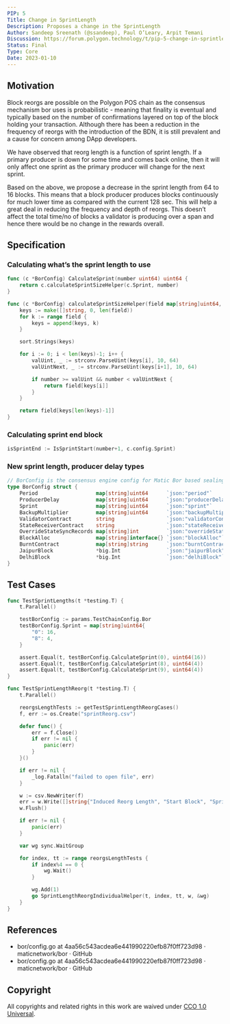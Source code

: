 ```yaml
---
PIP: 5
Title: Change in SprintLength
Description: Proposes a change in the SprintLength
Author: Sandeep Sreenath (@ssandeep), Paul O’Leary, Arpit Temani
Discussion: https://forum.polygon.technology/t/pip-5-change-in-sprintlength/10874/4
Status: Final
Type: Core
Date: 2023-01-10
---
```


## Motivation

Block reorgs are possible on the Polygon POS chain as the consensus mechanism bor uses is probabilistic - meaning that finality is eventual and typically based on the number of confirmations layered on top of the block holding your transaction. Although there has been a reduction in the frequency of reorgs with the introduction of the BDN, it is still prevalent and a cause for concern among DApp developers.

We have observed that reorg length is a function of sprint length. If a primary producer is down for some time and comes back online, then it will only affect one sprint as the primary producer will change for the next sprint.

Based on the above, we propose a decrease in the sprint length from 64 to 16 blocks. This means that a block producer produces blocks continuously for much lower time as compared with the current 128 sec. This will help a great deal in reducing the frequency and depth of reorgs. This doesn’t affect the total time/no of blocks a validator is producing over a span and hence there would be no change in the rewards overall.

## Specification

### Calculating what’s the sprint length to use

```go
func (c *BorConfig) CalculateSprint(number uint64) uint64 {
	return c.calculateSprintSizeHelper(c.Sprint, number)
}

func (c *BorConfig) calculateSprintSizeHelper(field map[string]uint64, number uint64) uint64 {
	keys := make([]string, 0, len(field))
	for k := range field {
		keys = append(keys, k)
	}

	sort.Strings(keys)

	for i := 0; i < len(keys)-1; i++ {
		valUint, _ := strconv.ParseUint(keys[i], 10, 64)
		valUintNext, _ := strconv.ParseUint(keys[i+1], 10, 64)

		if number >= valUint && number < valUintNext {
			return field[keys[i]]
		}
	}

	return field[keys[len(keys)-1]]
}
```

### Calculating sprint end block

```go
isSprintEnd := IsSprintStart(number+1, c.config.Sprint)
```

### New sprint length, producer delay types

```go
// BorConfig is the consensus engine config for Matic Bor based sealing.
type BorConfig struct {
	Period                   map[string]uint64      `json:"period"`                   // Number of seconds between blocks to enforce
	ProducerDelay            map[string]uint64      `json:"producerDelay"`            // Number of seconds delay between two producer intervals
	Sprint                   map[string]uint64      `json:"sprint"`                   // Epoch length to proposer
	BackupMultiplier         map[string]uint64      `json:"backupMultiplier"`         // Backup multiplier to determine the wiggle time
	ValidatorContract        string                 `json:"validatorContract"`        // Validator set contract
	StateReceiverContract    string                 `json:"stateReceiverContract"`    // State receiver contract
	OverrideStateSyncRecords map[string]int         `json:"overrideStateSyncRecords"` // Override state records count
	BlockAlloc               map[string]interface{} `json:"blockAlloc"`
	BurntContract            map[string]string      `json:"burntContract"` // Governance contract where the token will be sent to and burnt in London fork
	JaipurBlock              *big.Int               `json:"jaipurBlock"`   // Jaipur switch block (nil = no fork, 0 = already on Jaipur)
	DelhiBlock               *big.Int               `json:"delhiBlock"`    // Delhi switch block (nil = no fork, 0 = already on Delhi)
}
```

## Test Cases

```go
func TestSprintLengths(t *testing.T) {
	t.Parallel()

	testBorConfig := params.TestChainConfig.Bor
	testBorConfig.Sprint = map[string]uint64{
		"0": 16,
		"8": 4,
	}

	assert.Equal(t, testBorConfig.CalculateSprint(0), uint64(16))
	assert.Equal(t, testBorConfig.CalculateSprint(8), uint64(4))
	assert.Equal(t, testBorConfig.CalculateSprint(9), uint64(4))
}
```

```go
func TestSprintLengthReorg(t *testing.T) {
	t.Parallel()

	reorgsLengthTests := getTestSprintLengthReorgCases()
	f, err := os.Create("sprintReorg.csv")

	defer func() {
		err = f.Close()
		if err != nil {
			panic(err)
		}
	}()

	if err != nil {
		_log.Fatalln("failed to open file", err)
	}

	w := csv.NewWriter(f)
	err = w.Write([]string{"Induced Reorg Length", "Start Block", "Sprint Size", "Disconnected Node Id", "Disconnected Node Id's Reorg Length", "Observer Node Id's Reorg Length"})
	w.Flush()

	if err != nil {
		panic(err)
	}

	var wg sync.WaitGroup

	for index, tt := range reorgsLengthTests {
		if index%4 == 0 {
			wg.Wait()
		}

		wg.Add(1)
		go SprintLengthReorgIndividualHelper(t, index, tt, w, &wg)
	}
}
```

## References

* bor/config.go at 4aa56c543acdea6e441990220efb87f0ff723d98 · maticnetwork/bor · GitHub
* bor/config.go at 4aa56c543acdea6e441990220efb87f0ff723d98 · maticnetwork/bor · GitHub

## Copyright
All copyrights and related rights in this work are waived under [CCO 1.0 Universal](https://creativecommons.org/publicdomain/zero/1.0/legalcode).
